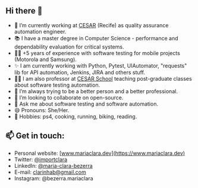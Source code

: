 ## Hi there 👋

- 🔭 I’m currently working at [CESAR](https://www.cesar.org.br/) (Recife) as quality assurance automation engineer.
- 📚 I have a master degree in Computer Science - performance and dependability evaluation for critical systems.
- 👩‍💻 +5 years of experience with software testing for mobile projects (Motorola and Samsung).
- ✨ I am currently working with Python, Pytest, UIAutomator, "requests" lib for API automation, Jenkins, JIRA and others stuff.
- 👩‍🏫 I am also professor at [CESAR School](https://www.cesar.school/) teaching post-graduate classes about software testing automation.
- 🌱 I’m always trying to be a better person and a better professional.
- 👯 I’m looking to collaborate on open-source.
- 💬 Ask me about software testing and software automation.
- 😄 Pronouns: She/Her.
- 🤘 Hobbies: ps4, cooking, running, biking, reading.
<!--- - ⚡ Fun fact: !>
-->

## 📫 Get in touch:

- Personal website: [www.mariaclara.dev](https://www.mariaclara.dev)
- Twitter: [@importclara](https://twitter.com/importclara)
- LinkedIn: [@maria-clara-bezerra](https://www.linkedin.com/in/maria-clara-bezerra/)
- E-mail: clarinhab@gmail.com
- Instagram: @bezerra.mariaclara
